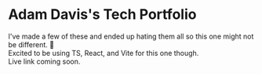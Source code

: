 # Adam Davis's Tech Portfolio

I've made a few of these and ended up hating them all so this one might not be different. 🗿 <br>
Excited to be using TS, React, and Vite for this one though. <br>
Live link coming soon.
